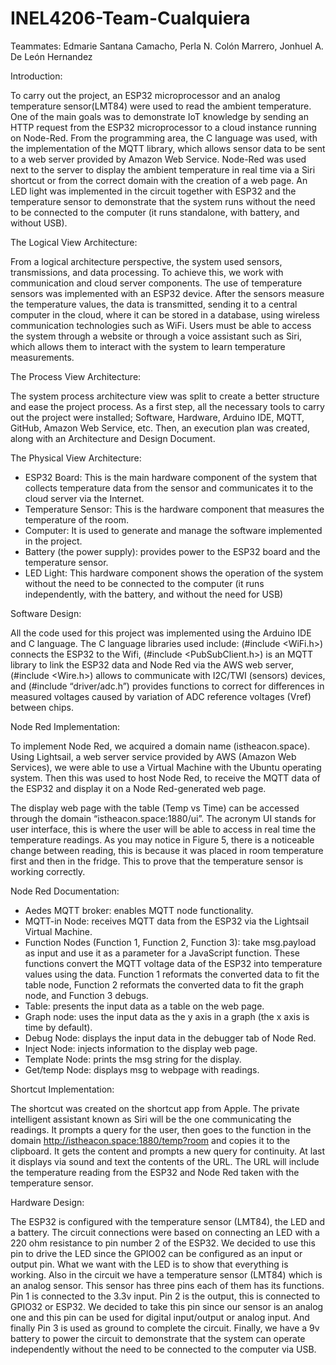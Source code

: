 # INEL4206-Team-Cualquiera

Teammates:
Edmarie Santana Camacho,
Perla N. Colón Marrero, 
Jonhuel A. De León Hernandez


Introduction:

To carry out the project, an ESP32 microprocessor and an analog temperature sensor(LMT84) were used to read the ambient temperature. 
One of the main goals was to demonstrate IoT knowledge by sending an HTTP request from the ESP32 microprocessor to a cloud instance 
running on Node-Red. From the programming area, the C language was used, with the implementation of the MQTT library, which allows 
sensor data to be sent to a web server provided by Amazon Web Service. Node-Red was used next to the server to display the ambient 
temperature in real time via a Siri shortcut or from the correct domain with the creation of a web page. An LED light was implemented 
in the circuit together with ESP32 and the temperature sensor to demonstrate that the system runs without the need to be connected to 
the computer (it runs standalone, with battery, and without USB).


The Logical View Architecture:

From a logical architecture perspective, the system used sensors, transmissions, and data processing. To achieve this, we work with 
communication and cloud server components. The use of temperature sensors was implemented with an ESP32 device. After the sensors measure 
the temperature values, the data is transmitted, sending it to a central computer in the cloud, where it can be stored in a database, using 
wireless communication technologies such as WiFi. Users must be able to access the system through a website or through a voice assistant such 
as Siri, which allows them to interact with the system to learn temperature measurements.


The Process View Architecture: 

The system process architecture view was split to create a better structure and ease the project process. As a first step, all the necessary 
tools to carry out the project were installed; Software, Hardware, Arduino IDE, MQTT, GitHub, Amazon Web Service, etc. Then, an execution plan 
was created, along with an Architecture and Design Document.


The Physical View Architecture:

- ESP32 Board: This is the main hardware component of the system that collects temperature data from the sensor and communicates it to 
  the cloud server via the Internet.
- Temperature Sensor: This is the hardware component that measures the temperature of the room.
- Computer: It is used to generate and manage the software implemented in the project.
- Battery (the power supply): provides power to the ESP32 board and the temperature sensor.
- LED Light: This hardware component shows the operation of the system without the need to be connected to the computer (it runs independently, 
  with the battery, and without the need for USB)
  

Software Design: 

All the code used for this project was implemented using the Arduino IDE and C language. The C language libraries used include: (#include <WiFi.h>) 
connects the ESP32 to the Wifi, (#include <PubSubClient.h>) is an MQTT library to link the ESP32 data and Node Red via the AWS web server, 
(#include <Wire.h>) allows to communicate with I2C/TWI (sensors) devices, and (#include “driver/adc.h”) provides functions to correct for differences 
in measured voltages caused by variation of ADC reference voltages (Vref) between chips.


Node Red Implementation:

To implement Node Red, we acquired a domain name (istheacon.space). Using Lightsail, a web server service provided by AWS (Amazon Web Services), we 
were able to use a Virtual Machine with the Ubuntu operating system. Then this was used to host Node Red, to receive the MQTT data of the ESP32 and 
display it on a Node Red-generated web page.

The display web page with the table (Temp vs Time) can be accessed through the domain “istheacon.space:1880/ui”. The acronym UI stands for user 
interface, this is where the user will be able to access in real time the temperature readings. As you may notice in Figure 5, there is a noticeable 
change between reading, this is because it was placed in room temperature first and then in the fridge. This to prove that the temperature sensor is working correctly.


Node Red Documentation:

- Aedes MQTT broker: enables MQTT node functionality. 
- MQTT-in Node: receives MQTT data from the ESP32 via the Lightsail Virtual Machine.
- Function Nodes (Function 1, Function 2, Function 3): take msg.payload as input and use it as a parameter for a JavaScript function. These functions convert the MQTT voltage data of the ESP32 into temperature values using the data. Function 1 reformats the converted data to fit the 
table node, Function 2 reformats the converted data to fit the graph node, and Function 3 debugs.
- Table: presents the input data as a table on the web page.
- Graph node: uses the input data as the y axis in a graph (the x axis is time by default).
- Debug Node: displays the input data in the debugger tab of Node Red.
- Inject Node: injects information to the display web page.
- Template Node: prints the msg string for the display.
- Get/temp Node: displays msg to webpage with readings.


Shortcut Implementation:

The shortcut was created on the shortcut app from Apple. The private intelligent assistant known as Siri will be the one communicating the readings. It prompts a query for the user, then goes to the function in the domain http://istheacon.space:1880/temp?room and copies it to the clipboard. It gets the content and prompts a new query for continuity. At last it displays via sound and text the contents of the URL. The URL will include the temperature reading from the ESP32 and Node Red taken with the temperature sensor.


Hardware Design:

The ESP32 is configured with the temperature sensor (LMT84), the LED and a battery. The circuit connections were based on connecting an LED with a 220 
ohm resistance to pin number 2 of the ESP32. We decided to use this pin to drive the LED since the GPIO02 can be configured as an input or output pin. 
What we want with the LED is to show that everything is working. Also in the circuit we have a temperature sensor (LMT84) which is an analog sensor. 
This sensor has three pins each of them has its functions. Pin 1 is connected to the 3.3v input. Pin 2 is the output, this is connected to GPIO32 or 
ESP32. We decided to take this pin since our sensor is an analog one and this pin can be used for digital input/output or analog input. And finally 
Pin 3 is used as ground to complete the circuit. Finally, we have a 9v battery to power the circuit to demonstrate that the system can operate independently without the need to be connected to the computer via USB.

